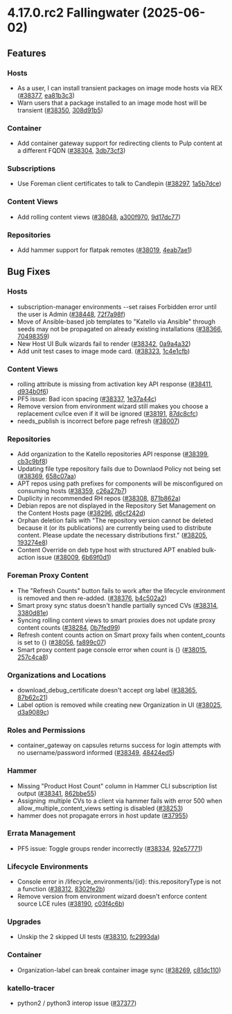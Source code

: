 # 4.17.0.rc2 Fallingwater (2025-06-02)

## Features

### Hosts
 * As a user, I can install transient packages on image mode hosts via REX ([#38377](https://projects.theforeman.org/issues/38377), [ea81b3c3](https://github.com/Katello/katello.git/commit/ea81b3c389b38a17d6e336a656eccf8c9c28be71))
 * Warn users that a package installed to an image mode host will be transient ([#38350](https://projects.theforeman.org/issues/38350), [308d91b5](https://github.com/Katello/katello.git/commit/308d91b5c7b280d5b7a1f54df95b941cf055a89b))

### Container
 * Add container gateway support for redirecting clients to Pulp content at a different FQDN ([#38304](https://projects.theforeman.org/issues/38304), [3db73cf3](https://github.com/Katello/smart_proxy_container_gateway.git/commit/3db73cf3469c3c1a2a53a0de4943a39ce1b3b3d3))

### Subscriptions
 * Use Foreman client certificates to talk to Candlepin ([#38297](https://projects.theforeman.org/issues/38297), [1a5b7dce](https://github.com/Katello/katello.git/commit/1a5b7dcedaa908a69a971e21bc5564d007fb6967))

### Content Views
 * Add rolling content views ([#38048](https://projects.theforeman.org/issues/38048), [a300f970](https://github.com/Katello/katello.git/commit/a300f9707f3e4c62eaa3e8856e6fe3989f2f9f6d), [9d17dc77](https://github.com/Katello/hammer-cli-katello.git/commit/9d17dc7739b6ed18614fe987db684a842453ddfb))

### Repositories
 * Add hammer support for flatpak remotes ([#38019](https://projects.theforeman.org/issues/38019), [4eab7ae1](https://github.com/Katello/hammer-cli-katello.git/commit/4eab7ae1f91bc21d8dfe0cd8baa62cce5d0d8527))

## Bug Fixes

### Hosts
 * subscription-manager environments --set raises Forbidden error until the user is Admin ([#38448](https://projects.theforeman.org/issues/38448), [72f7a98f](https://github.com/Katello/katello.git/commit/72f7a98f7cfaebba46c4dbf6838a399b3c9d131f))
 * Move of Ansible-based job templates to "Katello via Ansible" through seeds may not be propagated on already existing installations ([#38366](https://projects.theforeman.org/issues/38366), [70498359](https://github.com/Katello/katello.git/commit/70498359db942bce6439757b86c5872bc40baae4))
 * New Host UI Bulk wizards fail to render ([#38342](https://projects.theforeman.org/issues/38342), [0a9a4a32](https://github.com/Katello/katello.git/commit/0a9a4a32543d95af989809d71203e74be0b46afb))
 * Add unit test cases to image mode card. ([#38323](https://projects.theforeman.org/issues/38323), [1c4e1cfb](https://github.com/Katello/katello.git/commit/1c4e1cfb4d5d0adf03f055415daa8a59da452f16))

### Content Views
 * rolling attribute is missing from activation key API response ([#38411](https://projects.theforeman.org/issues/38411), [d934b0f6](https://github.com/Katello/katello.git/commit/d934b0f6eb614d916092e5d0129e3719433c333b))
 * PF5 issue: Bad icon spacing ([#38337](https://projects.theforeman.org/issues/38337), [1e37a44c](https://github.com/Katello/katello.git/commit/1e37a44c6ea3f0f1fae74b05b98b4f2baebe81c6))
 * Remove version from environment wizard still makes you choose a replacement cv/lce even if it will be ignored ([#38191](https://projects.theforeman.org/issues/38191), [87dc8cfc](https://github.com/Katello/katello.git/commit/87dc8cfc18dedbea67c59233392a6528e14a979e))
 * needs_publish is incorrect before page refresh ([#38007](https://projects.theforeman.org/issues/38007))

### Repositories
 * Add organization to the Katello repositories API  response ([#38399](https://projects.theforeman.org/issues/38399), [cb3c9bf8](https://github.com/Katello/katello.git/commit/cb3c9bf84e59158f5a786c9471413606cd008ecb))
 * Updating file type repository fails due to Downlaod Policy not being set ([#38369](https://projects.theforeman.org/issues/38369), [658c07aa](https://github.com/Katello/katello.git/commit/658c07aa8e4e46a789682cad01225aff1c18e04a))
 * APT repos using path prefixes for components will be misconfigured on consuming hosts ([#38359](https://projects.theforeman.org/issues/38359), [c26a27b7](https://github.com/Katello/katello.git/commit/c26a27b7d090a62af59f8151c427eca80406c3d2))
 * Duplicity in recommended RH repos ([#38308](https://projects.theforeman.org/issues/38308), [871b862a](https://github.com/Katello/katello.git/commit/871b862a1daf09bde35cebaf34228ea3084e57ac))
 * Debian repos are not displayed in the Repository Set Management on the Content Hosts page ([#38296](https://projects.theforeman.org/issues/38296), [d6cf242d](https://github.com/Katello/katello.git/commit/d6cf242d01e1fea3cdfdf64262c8282b4e87b038))
 * Orphan deletion fails with "The repository version cannot be deleted because it (or its publications) are currently being used to distribute content. Please update the necessary distributions first." ([#38205](https://projects.theforeman.org/issues/38205), [193274e8](https://github.com/Katello/katello.git/commit/193274e8c9f61f2271e0b7eb8f1b6513a64c67e5))
 * Content Override on deb type host with structured APT enabled bulk-action issue ([#38009](https://projects.theforeman.org/issues/38009), [6b69f0d1](https://github.com/Katello/katello.git/commit/6b69f0d1fbef79d71dd22453668e97e7350f2cd3))

### Foreman Proxy Content
 * The "Refresh Counts" button fails to work after the lifecycle environment is removed and then re-added. ([#38376](https://projects.theforeman.org/issues/38376), [b4c502a2](https://github.com/Katello/katello.git/commit/b4c502a27ba2e5091153b1f74d09849a823cb690))
 * Smart proxy sync status doesn't handle partially synced CVs ([#38314](https://projects.theforeman.org/issues/38314), [3380d81e](https://github.com/Katello/katello.git/commit/3380d81ea951dd291c986c02e8b8db4d1e2bb258))
 * Syncing rolling content views to smart proxies does not update proxy content counts ([#38284](https://projects.theforeman.org/issues/38284), [0b7fed99](https://github.com/Katello/katello.git/commit/0b7fed99cb06d565879d9e6db8a98f96e75ca36b))
 * Refresh content counts action on Smart proxy fails when content_counts is set to {} ([#38056](https://projects.theforeman.org/issues/38056), [fa899c07](https://github.com/Katello/katello.git/commit/fa899c07b9da9ad085f9ba5b68850c952cb299ee))
 * Smart proxy content page console error when count is {} ([#38015](https://projects.theforeman.org/issues/38015), [257c4ca8](https://github.com/Katello/katello.git/commit/257c4ca89b063d57b211afd285c1b48f93c37eac))

### Organizations and Locations
 * download_debug_certificate doesn't accept org label ([#38365](https://projects.theforeman.org/issues/38365), [87b62c21](https://github.com/Katello/katello.git/commit/87b62c2124b7d09fdbfba659827aaf09974c6711))
 * Label option is removed while creating new Organization in UI ([#38025](https://projects.theforeman.org/issues/38025), [d3a9089c](https://github.com/Katello/katello.git/commit/d3a9089c6cf3a65a990b461c93922abf2642971e))

### Roles and Permissions
 * container_gateway on capsules returns success for login attempts with no username/password informed ([#38349](https://projects.theforeman.org/issues/38349), [48424ed5](https://github.com/Katello/smart_proxy_container_gateway.git/commit/48424ed5131f704af29064ade56ee05797bd5087))

### Hammer
 * Missing "Product Host Count" column in Hammer CLI subscription list output ([#38341](https://projects.theforeman.org/issues/38341), [862bbe55](https://github.com/Katello/hammer-cli-katello.git/commit/862bbe5583f940d603f9997da27359577aea6be0))
 * Assigning  multiple CVs to a client via hammer fails with error 500 when allow_multiple_content_views setting is disabled ([#38253](https://projects.theforeman.org/issues/38253))
 * hammer does not propagate errors in host update ([#37955](https://projects.theforeman.org/issues/37955))

### Errata Management
 * PF5 issue: Toggle groups render incorrectly ([#38334](https://projects.theforeman.org/issues/38334), [92e57771](https://github.com/Katello/katello.git/commit/92e57771965d074c6fe5dbcfa97272ccebd6b921))

### Lifecycle Environments
 * Console error in /lifecycle_environments/{id}: this.repositoryType is not a function ([#38312](https://projects.theforeman.org/issues/38312), [8302fe2b](https://github.com/Katello/katello.git/commit/8302fe2b9204268a64e7b06f0021bcb8b1c99c50))
 * Remove version from environment wizard doesn't enforce content source LCE rules ([#38190](https://projects.theforeman.org/issues/38190), [c03f4c6b](https://github.com/Katello/katello.git/commit/c03f4c6b0abacdfa1a00f0ec072f5b7f0d7000d9))

### Upgrades
 * Unskip the 2 skipped UI tests ([#38310](https://projects.theforeman.org/issues/38310), [fc2993da](https://github.com/Katello/katello.git/commit/fc2993da69fd8d3bea8d25606cb3c61fbd5fa6fa))

### Container
 * Organization-label can break container image sync ([#38269](https://projects.theforeman.org/issues/38269), [c81dc110](https://github.com/Katello/katello.git/commit/c81dc110ff1a3a3ed1fdc6cd65a1a9f0f614a104))

### katello-tracer
 * python2 / python3 interop issue ([#37377](https://projects.theforeman.org/issues/37377))
